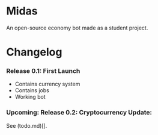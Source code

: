 # Midas

An open-source economy bot made as a student project.

# Changelog

### Release 0.1: First Launch
- Contains currency system
- Contains jobs
- Working bot

### Upcoming: Release 0.2: Cryptocurrency Update:
See (todo.md)[].
